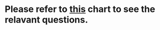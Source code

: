 # Please refer to [this](https://docs.google.com/spreadsheets/d/1olmMtN1vGS0BG9WNqPeCB8DWjJqezOBQp5ERbtZHiTk/edit?pli=1#gid=1492593591) chart to see the relavant questions.